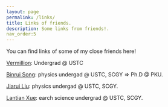 ```yaml
---
layout: page
permalink: /links/
title: Links of friends.
description: Some links from friends!.
nav_order:5 
---
```

You can find links of some of my close friends here!

[Vermillion](vermillionde.github.io): Undergrad @ USTC

[Binrui Song](http://home.ustc.edu.cn/~songbr/): physics undergad @ USTC, SCGY => Ph.D @ PKU.

[Jiarui Liu](http://home.ustc.edu.cn/~ljr145733/): physics undergad @ USTC, SCGY.

[Lantian Xue](https://xuelantian.com/): earch science undergrad @ USTC, SCGY.
